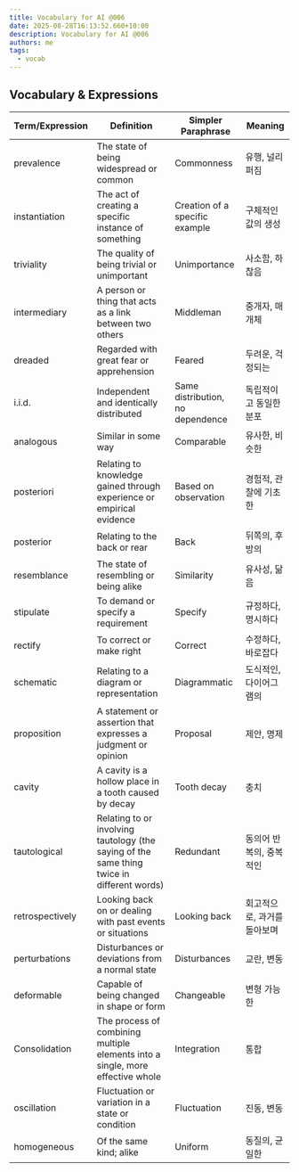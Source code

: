 ```yaml
---
title: Vocabulary for AI @006
date: 2025-08-28T16:13:52.660+10:00
description: Vocabulary for AI @006
authors: me
tags:
  - vocab
---
```


## Vocabulary & Expressions

| Term/Expression | Definition | Simpler Paraphrase | Meaning |
| --- | --- | --- | --- |
| prevalence | The state of being widespread or common | Commonness | 유행, 널리 퍼짐 |
| instantiation | The act of creating a specific instance of something | Creation of a specific example | 구체적인 값의 생성 |
| triviality | The quality of being trivial or unimportant | Unimportance | 사소함, 하찮음 |
| intermediary | A person or thing that acts as a link between two others | Middleman | 중개자, 매개체 |
| dreaded | Regarded with great fear or apprehension | Feared | 두려운, 걱정되는 |
| i.i.d. | Independent and identically distributed | Same distribution, no dependence | 독립적이고 동일한 분포 |
| analogous | Similar in some way | Comparable | 유사한, 비슷한 |
| posteriori | Relating to knowledge gained through experience or empirical evidence | Based on observation | 경험적, 관찰에 기초한 |
| posterior | Relating to the back or rear | Back | 뒤쪽의, 후방의 |
| resemblance | The state of resembling or being alike | Similarity | 유사성, 닮음 |
| stipulate | To demand or specify a requirement | Specify | 규정하다, 명시하다 |
| rectify | To correct or make right | Correct | 수정하다, 바로잡다 |
| schematic | Relating to a diagram or representation | Diagrammatic | 도식적인, 다이어그램의 |
| proposition | A statement or assertion that expresses a judgment or opinion | Proposal | 제안, 명제 |
| cavity | A cavity is a hollow place in a tooth caused by decay | Tooth decay | 충치 |
| tautological | Relating to or involving tautology (the saying of the same thing twice in different words) | Redundant | 동의어 반복의, 중복적인 |
| retrospectively | Looking back on or dealing with past events or situations | Looking back | 회고적으로, 과거를 돌아보며 |
| perturbations | Disturbances or deviations from a normal state | Disturbances | 교란, 변동 |
| deformable | Capable of being changed in shape or form | Changeable | 변형 가능한 |
| Consolidation | The process of combining multiple elements into a single, more effective whole | Integration | 통합 |
| oscillation | Fluctuation or variation in a state or condition | Fluctuation | 진동, 변동 |
| homogeneous | Of the same kind; alike | Uniform | 동질의, 균일한 |

